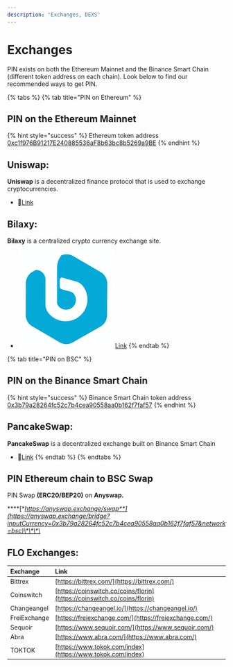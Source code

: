 ```yaml
---
description: 'Exchanges, DEXS'
---
```


# Exchanges

PIN exists on both the Ethereum Mainnet and the Binance Smart Chain \(different token address on each chain\). Look below to find our recommended ways to get PIN.

{% tabs %}
{% tab title="PIN on Ethereum" %}
## PIN on the Ethereum Mainnet

{% hint style="success" %}
Ethereum token address                     [0xc1f976B91217E240885536aF8b63bc8b5269a9BE](https://etherscan.io/token/0xc1f976B91217E240885536aF8b63bc8b5269a9BE) 
{% endhint %}

## Uniswap:

**Uniswap** is a decentralized finance protocol that is used to exchange cryptocurrencies.

* 🦄[Link](https://app.uniswap.org/#/swap?inputCurrency=ETH&outputCurrency=0xc1f976B91217E240885536aF8b63bc8b5269a9BE)

## Bilaxy:

 **Bilaxy** is a centralized crypto currency exchange site.

* ![](../.gitbook/assets/bilaxy.png)[Link](https://bilaxy.com/trade/PIN_ETH)
{% endtab %}

{% tab title="PIN on BSC" %}
## PIN on the Binance Smart Chain

{% hint style="success" %}
Binance Smart Chain token address   [0x3b79a28264fc52c7b4cea90558aa0b162f7faf57](https://bscscan.com/token/0x3b79a28264fc52c7b4cea90558aa0b162f7faf57)
{% endhint %}

## PancakeSwap:

 **PancakeSwap** is a decentralized exchange built on Binance Smart Chain

* 🥞[Link](https://pancakeswap.finance/swap#/swap?inputCurrency=BNB&outputCurrency=0x3b79a28264fc52c7b4cea90558aa0b162f7faf57)
{% endtab %}
{% endtabs %}

## PIN Ethereum chain to BSC Swap

PIN Swap **\(ERC20/BEP20\)** on **Anyswap.**

\*\*\*\*[**https://anyswap.exchange/swap**](https://anyswap.exchange/bridge?inputCurrency=0x3b79a28264fc52c7b4cea90558aa0b162f7faf57&network=bsc)\*\*\*\*

## FLO Exchanges:

| Exchange | Link |
| :--- | :--- |
| Bittrex | [https://bittrex.com/](https://bittrex.com/) |
| Coinswitch | [https://coinswitch.co/coins/florin](https://coinswitch.co/coins/florin) |
| Changeangel | [https://changeangel.io/](https://changeangel.io/) |
| FreiExchange | [https://freiexchange.com/](https://freiexchange.com/) |
| Sequoir | [https://www.sequoir.com/](https://www.sequoir.com/) |
| Abra | [https://www.abra.com/](https://www.abra.com/) |
| TOKTOK | [https://www.tokok.com/index](https://www.tokok.com/index) |

